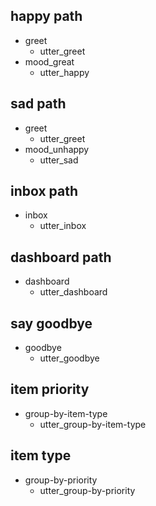 ## happy path
* greet
  - utter_greet
* mood_great
  - utter_happy

## sad path
* greet
  - utter_greet
* mood_unhappy
  - utter_sad

## inbox path
* inbox
  - utter_inbox

## dashboard path
* dashboard
  - utter_dashboard

## say goodbye
* goodbye
  - utter_goodbye

## item priority
* group-by-item-type
  - utter_group-by-item-type

## item type
* group-by-priority
  - utter_group-by-priority
